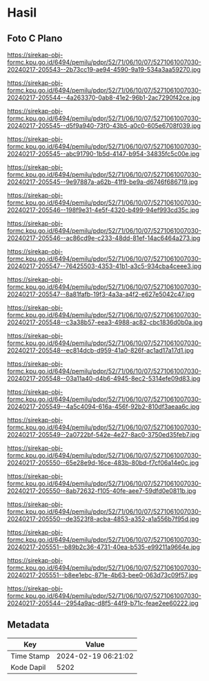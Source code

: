 # Hasil

## Foto C Plano

https://sirekap-obj-formc.kpu.go.id/6494/pemilu/pdpr/52/71/06/10/07/5271061007030-20240217-205543--2b73cc19-ae94-4590-9a19-534a3aa59270.jpg

https://sirekap-obj-formc.kpu.go.id/6494/pemilu/pdpr/52/71/06/10/07/5271061007030-20240217-205544--4a263370-0ab8-41e2-96b1-2ac7290f42ce.jpg

https://sirekap-obj-formc.kpu.go.id/6494/pemilu/pdpr/52/71/06/10/07/5271061007030-20240217-205545--d5f9a940-73f0-43b5-a0c0-605e6708f039.jpg

https://sirekap-obj-formc.kpu.go.id/6494/pemilu/pdpr/52/71/06/10/07/5271061007030-20240217-205545--abc91790-1b5d-4147-b954-34835fc5c00e.jpg

https://sirekap-obj-formc.kpu.go.id/6494/pemilu/pdpr/52/71/06/10/07/5271061007030-20240217-205545--9e97887a-a62b-41f9-be9a-d6746f686719.jpg

https://sirekap-obj-formc.kpu.go.id/6494/pemilu/pdpr/52/71/06/10/07/5271061007030-20240217-205546--198f9e31-4e5f-4320-b499-94ef993cd35c.jpg

https://sirekap-obj-formc.kpu.go.id/6494/pemilu/pdpr/52/71/06/10/07/5271061007030-20240217-205546--ac86cd9e-c233-48dd-81ef-14ac6464a273.jpg

https://sirekap-obj-formc.kpu.go.id/6494/pemilu/pdpr/52/71/06/10/07/5271061007030-20240217-205547--76425503-4353-41b1-a3c5-934cba4ceee3.jpg

https://sirekap-obj-formc.kpu.go.id/6494/pemilu/pdpr/52/71/06/10/07/5271061007030-20240217-205547--8a81fafb-19f3-4a3a-a4f2-e627e5042c47.jpg

https://sirekap-obj-formc.kpu.go.id/6494/pemilu/pdpr/52/71/06/10/07/5271061007030-20240217-205548--c3a38b57-eea3-4988-ac82-cbc1836d0b0a.jpg

https://sirekap-obj-formc.kpu.go.id/6494/pemilu/pdpr/52/71/06/10/07/5271061007030-20240217-205548--ec814dcb-d959-41a0-826f-ac1ad17a17d1.jpg

https://sirekap-obj-formc.kpu.go.id/6494/pemilu/pdpr/52/71/06/10/07/5271061007030-20240217-205548--03a11a40-d4b6-4945-8ec2-5314efe09d83.jpg

https://sirekap-obj-formc.kpu.go.id/6494/pemilu/pdpr/52/71/06/10/07/5271061007030-20240217-205549--4a5c4094-616a-456f-92b2-810df3aeaa6c.jpg

https://sirekap-obj-formc.kpu.go.id/6494/pemilu/pdpr/52/71/06/10/07/5271061007030-20240217-205549--2a0722bf-542e-4e27-8ac0-3750ed35feb7.jpg

https://sirekap-obj-formc.kpu.go.id/6494/pemilu/pdpr/52/71/06/10/07/5271061007030-20240217-205550--65e28e9d-16ce-483b-80bd-f7cf06a14e0c.jpg

https://sirekap-obj-formc.kpu.go.id/6494/pemilu/pdpr/52/71/06/10/07/5271061007030-20240217-205550--8ab72632-f105-40fe-aee7-59dfd0e0811b.jpg

https://sirekap-obj-formc.kpu.go.id/6494/pemilu/pdpr/52/71/06/10/07/5271061007030-20240217-205550--de3523f8-acba-4853-a352-a1a556b7f95d.jpg

https://sirekap-obj-formc.kpu.go.id/6494/pemilu/pdpr/52/71/06/10/07/5271061007030-20240217-205551--b89b2c36-4731-40ea-b535-e99211a9664e.jpg

https://sirekap-obj-formc.kpu.go.id/6494/pemilu/pdpr/52/71/06/10/07/5271061007030-20240217-205551--b8ee1ebc-871e-4b63-bee0-063d73c09f57.jpg

https://sirekap-obj-formc.kpu.go.id/6494/pemilu/pdpr/52/71/06/10/07/5271061007030-20240217-205544--2954a9ac-d8f5-44f9-b71c-feae2ee60222.jpg


## Metadata

| Key        | Value               |
| ---------- | ------------------- |
| Time Stamp | 2024-02-19 06:21:02 |
| Kode Dapil | 5202                |



